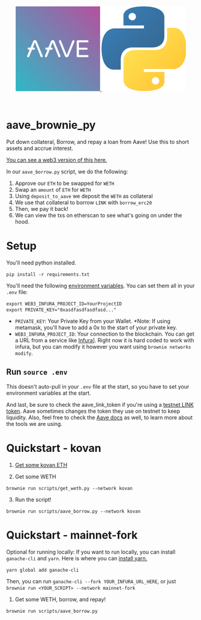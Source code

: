 <br/>
<p align="center">
<a href="https://chain.link" target="_blank">
<img src="https://raw.githubusercontent.com/PatrickAlphaC/aave_brownie_py/main/img/aave.png" width="225" alt="Python + Aave">
<img src="https://raw.githubusercontent.com/PatrickAlphaC/aave_brownie_py/main/img/python.png" width="225" alt="Python + Aave">
</a>
</p>
<br/>

# aave_brownie_py

Put down collateral, Borrow, and repay a loan from Aave! Use this to short assets and accrue interest. 

[You can see a web3 version of this here. ](https://github.com/PatrickAlphaC/aave_web3_py)

In our `aave_borrow.py` script, we do the following:

1. Approve our `ETH` to be swapped for `WETH`
2. Swap an `amount` of `ETH` for `WETH`
3. Using `deposit_to_aave` we deposit the `WETH` as collateral
4. We use that collateral to borrow `LINK` with `borrow_erc20`
5. Then, we pay it back! 
6. We can view the txs on etherscan to see what's going on under the hood. 


# Setup

You'll need python installed. 

```
pip install -r requirements.txt
```

You'll need the following [environment variables](https://www.twilio.com/blog/2017/01/how-to-set-environment-variables.html). You can set them all in your `.env` file:

```
export WEB3_INFURA_PROJECT_ID=YourProjectID
export PRIVATE_KEY="0xasdfasdfasdfasd..."
```

- `PRIVATE_KEY`: Your Private Key from your Wallet. *Note: If using metamask, you'll have to add a 0x to the start of your private key.
- `WEB3_INFURA_PROJECT_ID`: Your connection to the blockchain. You can get a URL from a service like [Infura](https://infura.io/)]. Right now it is hard coded to work with infura, but you can modify it however you want using `brownie networks modify`. 

## Run `source .env`

This doesn't auto-pull in your `.env` file at the start, so you have to set your environment variables at the start. 

And last, be sure to check the aave_link_token if you're using a [testnet LINK token](https://docs.aave.com/developers/deployed-contracts/deployed-contracts0).  Aave sometimes changes the token they use on testnet to keep liquidity. 
Also, feel free to check the [Aave docs](https://docs.aave.com/developers/the-core-protocol/lendingpool) as well, to learn more about the tools we are using. 

# Quickstart - kovan

1. [Get some kovan ETH](https://faucet.kovan.network/)

2. Get some WETH

```
brownie run scripts/get_weth.py --network kovan
```

3. Run the script!

```
brownie run scripts/aave_borrow.py --network kovan
```


# Quickstart - mainnet-fork


Optional for running locally:
If you want to run locally, you can install `ganache-cli` and `yarn`. Here is where you can [install yarn.](https://classic.yarnpkg.com/en/docs/install/#mac-stable)

```
yarn global add ganache-cli
```

Then, you can run `ganache-cli --fork YOUR_INFURA_URL_HERE`, or just `brownie run <YOUR_SCRIPT> --network mainnet-fork`

1. Get some WETH, borrow, and repay!

```
brownie run scripts/aave_borrow.py
```
